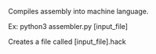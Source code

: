 Compiles assembly into machine language. 

Ex: python3 assembler.py [input_file] 

Creates a file called [input_file].hack
